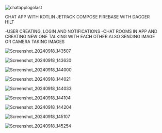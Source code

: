![chatapplogolast](https://github.com/user-attachments/assets/6c41542a-7204-4582-ab20-69ca0c52dff0)

CHAT APP WITH KOTLIN JETPACK COMPOSE 
FIREBASE 
WITH DAGGER HILT

-USER CREATING, LOGIN AND NOTIFICATIONS
-CHAT ROOMS IN APP AND CREATING NEW ONE TALKING WITH EACH OTHER ALSO SENDING IMAGE OR CAMERA TAKING IMAGES

![Screenshot_20240918_143507](https://github.com/user-attachments/assets/21374829-4fb9-4233-b2bd-b4675066dba8)

![Screenshot_20240918_143630](https://github.com/user-attachments/assets/dba9a6c9-57a6-4c2c-91f3-db041b8e5cfb)

![Screenshot_20240918_144000](https://github.com/user-attachments/assets/f036dfa0-9c06-4bfc-9e47-9261a0b1a890)

![Screenshot_20240918_144021](https://github.com/user-attachments/assets/ed790faa-9a3c-49b9-9db8-7a7b276f7282)

![Screenshot_20240918_144033](https://github.com/user-attachments/assets/3d397c2b-e77f-47ca-bae7-0c57832fb6d9)

![Screenshot_20240918_144104](https://github.com/user-attachments/assets/a2312f0c-6fea-4467-bcc5-99f8a00f09e2)

![Screenshot_20240918_144204](https://github.com/user-attachments/assets/4adf1597-cd65-4fa1-98e3-5330d5000170)

![Screenshot_20240918_145107](https://github.com/user-attachments/assets/e3a4f4d9-7c09-461a-8145-f91c87b12712)

![Screenshot_20240918_145254](https://github.com/user-attachments/assets/c6020a24-bd29-43fa-90f8-28af70c3c0f5)
